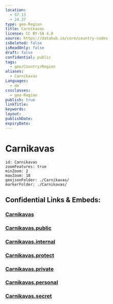 ```yaml
---
location:
  - 57.13
  - 24.27
type: geo-Region
title: Carnikavas
license: CC BY-SA 4.0
source: https://datahub.io/core/country-codes
isDeleted: false
isReadOnly: false
draft: false
confidential: public
tags:
  - geo/Country/Region
aliases:
  - Carnikavas
Languages:
  - de
cssclasses:
  - geo-Region
publish: true
linkTitle:
keywords:
layout:
publishDate:
expiryDate:
---
```


# Carnikavas

```leaflet
id: Carnikavas
zoomFeatures: true 
minZoom: 2 
maxZoom: 18
geojsonFolder: ./Carnikavas/
markerFolder: ./Carnikavas/
```


## Confidential Links & Embeds: 

### [Carnikavas](/_Standards/Earth/Continent/Europe/Europe~North/Latvia/Counties/Carnikavas.md) 

### [Carnikavas.public](/_public/Earth/Continent/Europe/Europe~North/Latvia/Counties/Carnikavas.public.md) 

### [Carnikavas.internal](/_internal/Earth/Continent/Europe/Europe~North/Latvia/Counties/Carnikavas.internal.md) 

### [Carnikavas.protect](/_protect/Earth/Continent/Europe/Europe~North/Latvia/Counties/Carnikavas.protect.md) 

### [Carnikavas.private](/_private/Earth/Continent/Europe/Europe~North/Latvia/Counties/Carnikavas.private.md) 

### [Carnikavas.personal](/_personal/Earth/Continent/Europe/Europe~North/Latvia/Counties/Carnikavas.personal.md) 

### [Carnikavas.secret](/_secret/Earth/Continent/Europe/Europe~North/Latvia/Counties/Carnikavas.secret.md)

